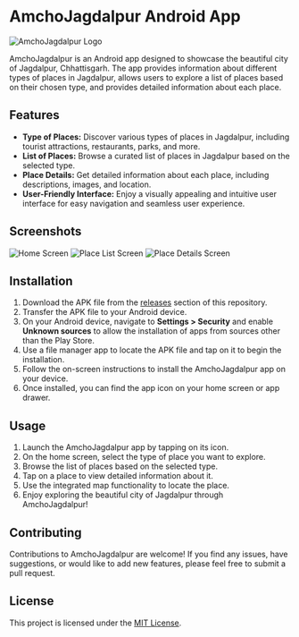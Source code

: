 # AmchoJagdalpur Android App

![AmchoJagdalpur Logo](app_logo.png)

AmchoJagdalpur is an Android app designed to showcase the beautiful city of Jagdalpur, Chhattisgarh. The app provides information about different types of places in Jagdalpur, allows users to explore a list of places based on their chosen type, and provides detailed information about each place.

## Features

- **Type of Places:** Discover various types of places in Jagdalpur, including tourist attractions, restaurants, parks, and more.
- **List of Places:** Browse a curated list of places in Jagdalpur based on the selected type.
- **Place Details:** Get detailed information about each place, including descriptions, images, and location.
- **User-Friendly Interface:** Enjoy a visually appealing and intuitive user interface for easy navigation and seamless user experience.

## Screenshots

![Home Screen](screenshots/home_screen.png)
![Place List Screen](screenshots/place_list_screen.png)
![Place Details Screen](screenshots/place_details_screen.png)

## Installation

1. Download the APK file from the [releases](https://github.com/yourusername/AmchoJagdalpur/releases) section of this repository.
2. Transfer the APK file to your Android device.
3. On your Android device, navigate to **Settings > Security** and enable **Unknown sources** to allow the installation of apps from sources other than the Play Store.
4. Use a file manager app to locate the APK file and tap on it to begin the installation.
5. Follow the on-screen instructions to install the AmchoJagdalpur app on your device.
6. Once installed, you can find the app icon on your home screen or app drawer.

## Usage

1. Launch the AmchoJagdalpur app by tapping on its icon.
2. On the home screen, select the type of place you want to explore.
3. Browse the list of places based on the selected type.
4. Tap on a place to view detailed information about it.
5. Use the integrated map functionality to locate the place.
6. Enjoy exploring the beautiful city of Jagdalpur through AmchoJagdalpur!

## Contributing

Contributions to AmchoJagdalpur are welcome! If you find any issues, have suggestions, or would like to add new features, please feel free to submit a pull request.

## License

This project is licensed under the [MIT License](LICENSE).
